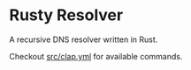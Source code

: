 # Rusty Resolver

A recursive DNS resolver written in Rust.

Checkout [src/clap.yml](src/clap.yml) for available commands.
